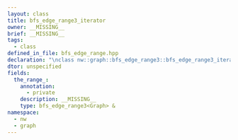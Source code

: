 ```yaml
---
layout: class
title: bfs_edge_range3_iterator
owner: __MISSING__
brief: __MISSING__
tags:
  - class
defined_in_file: bfs_edge_range.hpp
declaration: "\nclass nw::graph::bfs_edge_range3::bfs_edge_range3_iterator;"
dtor: unspecified
fields:
  the_range_:
    annotation:
      - private
    description: __MISSING__
    type: bfs_edge_range3<Graph> &
namespace:
  - nw
  - graph
---
```


```{index}  bfs_edge_range3_iterator
```


